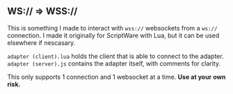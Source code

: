 ## WS:// => WSS://
This is something I made to interact with `wss://` websockets from a `ws://` connection.
I made it originally for ScriptWare with Lua, but it can be used elsewhere if nescasary.

`adapter (client).lua` holds the client that is able to connect to the adapter.
`adapter (server).js` contains the adapter itself, with comments for clarity.

This only supports 1 connection and 1 websocket at a time.
**Use at your own risk.**
